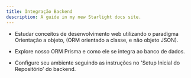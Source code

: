 ```yaml
---
title: Integração Backend
description: A guide in my new Starlight docs site.
---
```


-   Estudar conceitos de desenvolvimento web utilizando o paradigma Orientação a objeto, (ORM orientado a classe, e não objeto JSON).

-   Explore nosso ORM Prisma e como ele se integra ao banco de dados.

-   Configure seu ambiente seguindo as instruções no 'Setup Inicial do Repositório' do backend.
